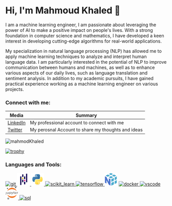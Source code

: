 <h1 align="left">Hi, I'm Mahmoud Khaled 👋</h1> 

I am a machine learning engineer, I am passionate about leveraging the power of AI to make a positive impact on people's lives. With a strong foundation in computer science and mathematics, I have developed a keen interest in developing cutting-edge algorithms for real-world applications.

My specialization in natural language processing (NLP) has allowed me to apply machine learning techniques to analyze and interpret human language data. I am particularly interested in the potential of NLP to improve communication between humans and machines, as well as to enhance various aspects of our daily lives, such as language translation and sentiment analysis. In addition to my academic pursuits, I have gained practical experience working as a machine learning engineer on various projects.

<h3 align="left">Connect with me:</h3>

| Media  | Summary |
| ------------- | ------------- |
| [LinkedIn ](https://www.linkedin.com/in/mahmod-khaled/)  | My professional account to connect with me  |
| [Twitter ](https://twitter.com/mahmoud97265350)  | My perosnal Account to share my thoughts and ideas  |

<p align="left"> <img src="https://komarev.com/ghpvc/?username=mahmodKhaled &label=Profile%20views&color=0e75b6&style=flat" alt="mahmodKhaled " /> </p>

[![trophy](https://github-profile-trophy.vercel.app/?username=mahmodKhaled)](https://github.com/ryo-ma/github-profile-trophy)

<h3 align="left">Languages and Tools:</h3>
<p align="left"> <a href="https://git-scm.com/" target="_blank" rel="noreferrer"> <img src="https://www.vectorlogo.zone/logos/git-scm/git-scm-icon.svg" alt="git" width="40" height="40"/> </a> <a href="https://pandas.pydata.org/" target="_blank" rel="noreferrer"> <img src="https://raw.githubusercontent.com/devicons/devicon/2ae2a900d2f041da66e950e4d48052658d850630/icons/pandas/pandas-original.svg" alt="pandas" width="40" height="40"/> </a> <a href="https://www.python.org" target="_blank" rel="noreferrer"> <img src="https://raw.githubusercontent.com/devicons/devicon/master/icons/python/python-original.svg" alt="python" width="40" height="40"/> </a> <a href="https://scikit-learn.org/" target="_blank" rel="noreferrer"> <img src="https://upload.wikimedia.org/wikipedia/commons/0/05/Scikit_learn_logo_small.svg" alt="scikit_learn" width="40" height="40"/> </a> <a href="https://www.tensorflow.org" target="_blank" rel="noreferrer"> <img src="https://www.vectorlogo.zone/logos/tensorflow/tensorflow-icon.svg" alt="tensorflow" width="40" height="40"/> </a> <a href="https://numpy.org/" target="_blank" rel="noreferrer"><img src="https://raw.githubusercontent.com/devicons/devicon/master/icons/numpy/numpy-original.svg" alt="numpy" width="40" height="40"/></a> <a href="https://www.docker.com/" target="_blank" rel="noreferrer"><img src="https://www.vectorlogo.zone/logos/docker/docker-icon.svg" alt="docker" width="40" height="40"/> </a> <a href="https://code.visualstudio.com/" target="_blank" rel="noreferrer"><img src="https://www.vectorlogo.zone/logos/visualstudio_code/visualstudio_code-icon.svg" alt="vscode" width="40" height="40"/> </a>  <a href="https://jupyter.org/" target="_blank" rel="noreferrer"> <img src="https://raw.githubusercontent.com/devicons/devicon/master/icons/jupyter/jupyter-original-wordmark.svg" alt="jupyter" width="40" height="40"/> </a> <a href="https://en.wikipedia.org/wiki/SQL" target="_blank" rel="noreferrer"><img src="https://www.vectorlogo.zone/logos/mysql/mysql-ar21.svg" alt="sql" width="40" height="40"/> </a></p>


